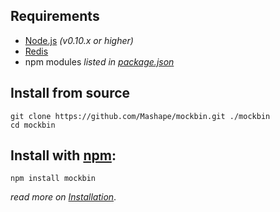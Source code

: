 ## Requirements

- [Node.js](http://nodejs.org/) *(v0.10.x or higher)*
- [Redis](http://redis.io/)
- npm modules *listed in [package.json](package.json)*

## Install from source

```shell
git clone https://github.com/Mashape/mockbin.git ./mockbin
cd mockbin
```

## Install with [npm](https://www.npmjs.com/):

```shell
npm install mockbin
```

*read more on [Installation](docs/install.md)*.
